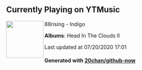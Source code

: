 ## Currently Playing on YTMusic

[<img align="left" width="100" src="https://lh3.googleusercontent.com/klsRHfHUTsqcEmCKu4N-2VZZ6TJhAVKPPhOe9NXmSX84MZfqA4LxUwGrRtqu5udooDTqRWkZH4zBUaQ">](https://music.youtube.com/channel/UC4EEjKqvAi92Lp8twJYzMyg)

88rising - Indigo

**Albums**: Head In The Clouds II

Last updated at 07/20/2020 17:01

#### Generated with [20chan/github-now](https://github.com/20chan/github-now)


<!--
**20chan/20chan** is a ✨ _special_ ✨ repository because its `README.md` (this file) appears on your GitHub profile.

Here are some ideas to get you started:

- 🔭 I’m currently working on ...
- 🌱 I’m currently learning ...
- 👯 I’m looking to collaborate on ...
- 🤔 I’m looking for help with ...
- 💬 Ask me about ...
- 📫 How to reach me: ...
- 😄 Pronouns: ...
- ⚡ Fun fact: ...
-->
